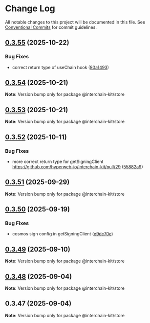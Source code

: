 # Change Log

All notable changes to this project will be documented in this file.
See [Conventional Commits](https://conventionalcommits.org) for commit guidelines.

## [0.3.55](https://github.com/interchain-kit/store/compare/@interchain-kit/store@0.3.54...@interchain-kit/store@0.3.55) (2025-10-22)

### Bug Fixes

- correct return type of useChain hook ([80a1493](https://github.com/interchain-kit/store/commit/80a14936b10041621f65afd6a3d46a4f3a69874b))

## [0.3.54](https://github.com/interchain-kit/store/compare/@interchain-kit/store@0.3.53...@interchain-kit/store@0.3.54) (2025-10-21)

**Note:** Version bump only for package @interchain-kit/store

## [0.3.53](https://github.com/interchain-kit/store/compare/@interchain-kit/store@0.3.52...@interchain-kit/store@0.3.53) (2025-10-21)

**Note:** Version bump only for package @interchain-kit/store

## [0.3.52](https://github.com/interchain-kit/store/compare/@interchain-kit/store@0.3.51...@interchain-kit/store@0.3.52) (2025-10-11)

### Bug Fixes

- more correct return type for getSigningClient https://github.com/hyperweb-io/interchain-kit/pull/29 ([55882a9](https://github.com/interchain-kit/store/commit/55882a9be1b1fe1810a7e7b7992ff44b6387c4ea))

## [0.3.51](https://github.com/interchain-kit/store/compare/@interchain-kit/store@0.3.50...@interchain-kit/store@0.3.51) (2025-09-29)

**Note:** Version bump only for package @interchain-kit/store

## [0.3.50](https://github.com/interchain-kit/store/compare/@interchain-kit/store@0.3.49...@interchain-kit/store@0.3.50) (2025-09-19)

### Bug Fixes

- cosmos sign config in getSigningClient ([e9dc70e](https://github.com/interchain-kit/store/commit/e9dc70e4704f8985f1a6ed01a52f1a3749deb398))

## [0.3.49](https://github.com/interchain-kit/store/compare/@interchain-kit/store@0.3.48...@interchain-kit/store@0.3.49) (2025-09-10)

**Note:** Version bump only for package @interchain-kit/store

## [0.3.48](https://github.com/interchain-kit/store/compare/@interchain-kit/store@0.3.47...@interchain-kit/store@0.3.48) (2025-09-04)

**Note:** Version bump only for package @interchain-kit/store

## 0.3.47 (2025-09-04)

**Note:** Version bump only for package @interchain-kit/store
